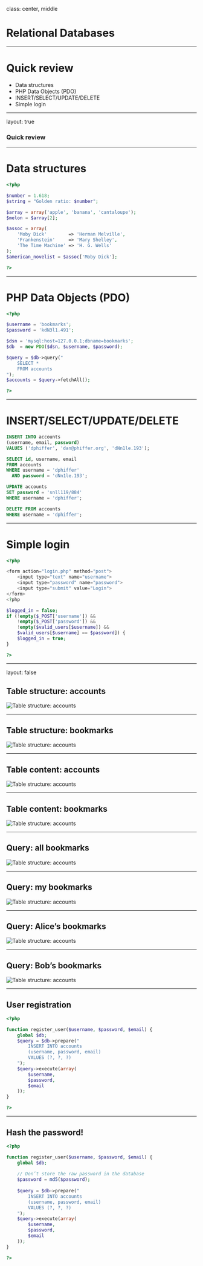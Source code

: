 <!--

template: slideshow.php

-->

class: center, middle

# Relational Databases

---

# Quick review

* Data structures
* PHP Data Objects (PDO)
* INSERT/SELECT/UPDATE/DELETE
* Simple login

---

layout: true
### Quick review

---

# Data structures

```php
<?php

$number = 1.618;
$string = "Golden ratio: $number";

$array = array('apple', 'banana', 'cantaloupe');
$melon = $array[2];

$assoc = array(
	'Moby Dick'        => 'Herman Melville',
	'Frankenstein'     => 'Mary Shelley',
	'The Time Machine' => 'H. G. Wells'
);
$american_novelist = $assoc['Moby Dick'];

?>
```

---

# PHP Data Objects (PDO)

```php
<?php

$username = 'bookmarks';
$password = 'kdN3l1.491';

$dsn = 'mysql:host=127.0.0.1;dbname=bookmarks';
$db  = new PDO($dsn, $username, $password);

$query = $db->query("
	SELECT *
	FROM accounts
");
$accounts = $query->fetchAll();

?>
```

---

# INSERT/SELECT/UPDATE/DELETE

```sql
INSERT INTO accounts
(username, email, password)
VALUES ('dphiffer', 'dan@phiffer.org', 'dNn1le.193');

SELECT id, username, email
FROM accounts
WHERE username = 'dphiffer'
  AND password = 'dNn1le.193';

UPDATE accounts
SET password = 'snll119/884'
WHERE username = 'dphiffer';

DELETE FROM accounts
WHERE username = 'dphiffer';
```

---

# Simple login

```php
<?php

<form action="login.php" method="post">
	<input type="text" name="username">
	<input type="password" name="password">
	<input type="submit" value="Login">
</form>
<?php

$logged_in = false;
if (!empty($_POST['username']) &&
    !empty($_POST['password']) &&
    !empty($valid_users[$username]) &&
    $valid_users[$username] == $password]) {
	$logged_in = true;
}

?>
```

---

layout: false

## Table structure: accounts

![Table structure: accounts](images/relational-dbs-1.jpg)

---

## Table structure: bookmarks

![Table structure: accounts](images/relational-dbs-2.jpg)

---

## Table content: accounts

![Table structure: accounts](images/relational-dbs-3.jpg)

---

## Table content: bookmarks

![Table structure: accounts](images/relational-dbs-4.jpg)

---

## Query: all bookmarks

![Table structure: accounts](images/relational-dbs-5.jpg)

---

## Query: my bookmarks

![Table structure: accounts](images/relational-dbs-6.jpg)

---

## Query: Alice’s bookmarks

![Table structure: accounts](images/relational-dbs-7.jpg)

---

## Query: Bob’s bookmarks

![Table structure: accounts](images/relational-dbs-8.jpg)

---

## User registration

```php
<?php

function register_user($username, $password, $email) {
	global $db;
	$query = $db->prepare("
		INSERT INTO accounts
		(username, password, email)
		VALUES (?, ?, ?)
	");
	$query->execute(array(
		$username,
		$password,
		$email
	));
}

?>
```

---

## Hash the password!

```php
<?php

function register_user($username, $password, $email) {
	global $db;
	
	// Don’t store the raw password in the database
	$password = md5($password);
	
	$query = $db->prepare("
		INSERT INTO accounts
		(username, password, email)
		VALUES (?, ?, ?)
	");
	$query->execute(array(
		$username,
		$password,
		$email
	));
}

?>
```
